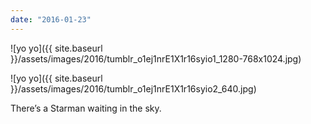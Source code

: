 ```yaml
---
date: "2016-01-23"
---
```


![yo yo]({{ site.baseurl }}/assets/images/2016/tumblr_o1ej1nrE1X1r16syio1_1280-768x1024.jpg)

![yo yo]({{ site.baseurl }}/assets/images/2016/tumblr_o1ej1nrE1X1r16syio2_640.jpg)

There’s a Starman waiting in the sky.
